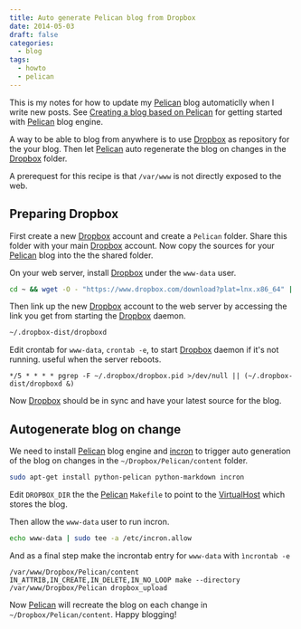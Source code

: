 ```yaml
---
title: Auto generate Pelican blog from Dropbox
date: 2014-05-03
draft: false
categories:
  - blog
tags:
  - howto
  - pelican
---
```


This is my notes for how to update my [Pelican] blog automaticlly when I write new posts. See [Creating a blog based on Pelican](2014-04-12-pelican) for getting started with [Pelican] blog engine.

A way to be able to blog from anywhere is to use [Dropbox] as repository for the your blog. Then let [Pelican] auto regenerate the blog on changes in the [Dropbox] folder.

A prerequest for this recipe is that `/var/www` is not directly exposed to the web.

## Preparing Dropbox

First create a new [Dropbox] account and create a `Pelican` folder. Share this folder with your main [Dropbox] account. Now copy the sources for your [Pelican] blog into the the shared folder.

On your web server, install [Dropbox] under the `www-data` user.

```bash
cd ~ && wget -O - "https://www.dropbox.com/download?plat=lnx.x86_64" | tar xzf -
```

Then link up the new [Dropbox] account to the web server by accessing the link you get from starting the [Dropbox] daemon.

```bash
~/.dropbox-dist/dropboxd
```

Edit crontab for `www-data`, `crontab -e`, to start [Dropbox] daemon if it's not running. useful when the server reboots.

```cron
*/5 * * * * pgrep -F ~/.dropbox/dropbox.pid >/dev/null || (~/.dropbox-dist/dropboxd &)
```

Now [Dropbox] should be in sync and have your latest source for the blog.

## Autogenerate blog on change

We need to install [Pelican] blog engine and [incron] to trigger auto generation of the blog on changes in the `~/Dropbox/Pelican/content` folder.

```bash
sudo apt-get install python-pelican python-markdown incron
```

Edit `DROPBOX_DIR` the the [Pelican] `Makefile` to point to the [VirtualHost] which stores the blog.

Then allow the `www-data` user to run incron.

```bash
echo www-data | sudo tee -a /etc/incron.allow
```
And as a final step make the incrontab entry for `www-data` with `ìncrontab -e`

```
/var/www/Dropbox/Pelican/content IN_ATTRIB,IN_CREATE,IN_DELETE,IN_NO_LOOP make --directory /var/www/Dropbox/Pelican dropbox_upload
```

Now [Pelican] will recreate the blog on each change in `~/Dropbox/Pelican/content`. Happy blogging!


[Pelican]: http://blog.getpelican.com
[Dropbox]: https://www.dropbox.com
[incron]: http://inotify.aiken.cz/?section=incron&page=about&lang=en
[VirtualHost]: https://en.wikipedia.org/wiki/Virtual_hosting "Virtual hosting"


